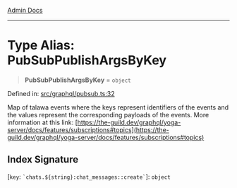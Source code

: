 [Admin Docs](/)

***

# Type Alias: PubSubPublishArgsByKey

> **PubSubPublishArgsByKey** = `object`

Defined in: [src/graphql/pubsub.ts:32](https://github.com/Sourya07/talawa-api/blob/2dc82649c98e5346c00cdf926fe1d0bc13ec1544/src/graphql/pubsub.ts#L32)

Map of talawa events where the keys represent identifiers of the events and the values represent the corresponding payloads of the events. More information at this link: [https://the-guild.dev/graphql/yoga-server/docs/features/subscriptions#topics](https://the-guild.dev/graphql/yoga-server/docs/features/subscriptions#topics)

## Index Signature

\[`key`: `` `chats.${string}:chat_messages::create` ``\]: `object`
